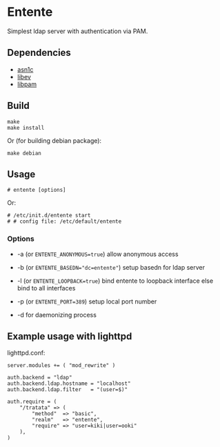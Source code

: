 Entente
=======

Simplest ldap server with authentication via PAM.


Dependencies
------------

* [asn1c](https://github.com/vlm/asn1c)
* [libev](http://software.schmorp.de/pkg/libev.html)
* [libpam](http://www.kernel.org/pub/linux/libs/pam/)


Build
-----

    make
    make install

Or (for building debian package):

    make debian


Usage
-----

    # entente [options]

Or:

    # /etc/init.d/entente start
    # # config file: /etc/default/entente

### Options

* -a (or `ENTENTE_ANONYMOUS=true`) allow anonymous access

* -b (or `ENTENTE_BASEDN="dc=entente"`) setup basedn for ldap server

* -l (or `ENTENTE_LOOPBACK=true`) bind entente to loopback interface else bind to all interfaces

* -p (or `ENTENTE_PORT=389`) setup local port number

* -d for daemonizing process


Example usage with lighttpd
---------------------------

lighttpd.conf:

    server.modules += ( "mod_rewrite" )

    auth.backend = "ldap"
    auth.backend.ldap.hostname = "localhost"
    auth.backend.ldap.filter   = "(user=$)"

    auth.require = (
        "/tratata" => (
            "method"  => "basic",
            "realm"   => "entente",
            "require" => "user=kiki|user=ooki"
        ),
    )
